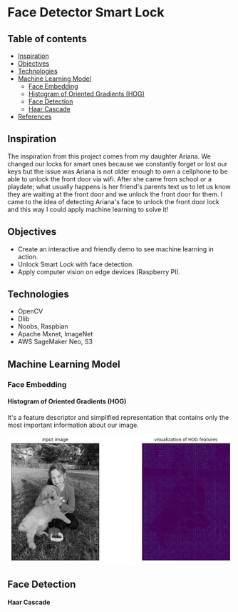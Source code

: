 # Face Detector Smart Lock

## Table of contents
- [Inspiration](#inspiration)
- [Objectives](#Objectives)
- [Technologies](#technologies)
- [Machine Learning Model](#prediction-model)
  + [Face Embedding](#FaceEmbedding)
   * [Histogram of Oriented Gradients (HOG)](#twitter-analysis)
  + [Face Detection](#why)
   * [Haar Cascade](#web-scrapping-analysis)
- [References](#references)

## Inspiration
The inspiration from this project comes from my daughter Ariana. We changed our locks for smart ones because we constantly forget or lost our keys but the issue was Ariana is not older enough to own a cellphone to be able to unlock the front door via wifi. After she came from school or a playdate; what usually happens is her friend's parents text us to let us know they are waiting at the front door and we unlock the front door for them.  I came to the idea of detecting Ariana's face to unlock the front door lock and this way I could apply machine learning to solve it!

## Objectives
* Create an interactive and friendly demo to see machine learning in action.
* Unlock Smart Lock with face detection.
* Apply computer vision on edge devices (Raspberry PI).


## Technologies
* OpenCV
* Dlib
* Noobs, Raspbian
* Apache Mxnet, ImageNet
* AWS SageMaker Neo, S3

## Machine Learning Model

### Face Embedding

#### Histogram of Oriented Gradients (HOG)
It's a feature descriptor and simplified representation that contains only the most important information about our image. 

<img src="/img/hog-vector-ari.png"/>

## Face Detection

#### Haar Cascade
